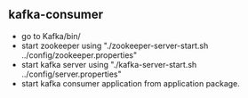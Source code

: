 ## kafka-consumer 
* go to Kafka/bin/
* start zookeeper using "./zookeeper-server-start.sh ../config/zookeeper.properties"
* start kafka server using "./kafka-server-start.sh ../config/server.properties"
* start kafka consumer application from application package.
